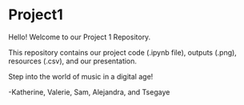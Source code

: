 # Project1

Hello! Welcome to our Project 1 Repository.

This repository contains our project code (.ipynb file), outputs (.png), resources (.csv), and our presentation.

Step into the world of music in a digital age!

-Katherine, Valerie, Sam, Alejandra, and Tsegaye